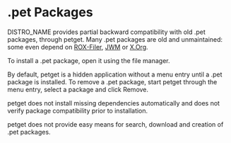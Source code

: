 # .pet Packages

DISTRO_NAME provides partial backward compatibility with old .pet packages, through petget. Many .pet packages are old and unmaintained: some even depend on [ROX-Filer](https://rox.sourceforge.net/desktop/ROX-Filer), [JWM](http://joewing.net/projects/jwm/) or [X.Org](https://www.x.org/).

To install a .pet package, open it using the file manager.

By default, petget is a hidden application without a menu entry until a .pet package is installed. To remove a .pet package, start petget through the menu entry, select a package and click Remove.

petget does not install missing dependencies automatically and does not verify package compatibility prior to installation.

petget does not provide easy means for search, download and creation of .pet packages.